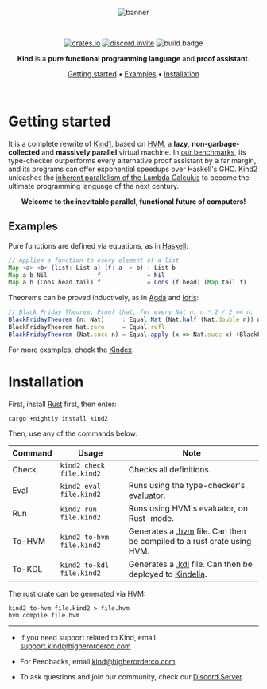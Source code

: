 <div align="center">

![banner]

&nbsp;

[![crates.io][crates.io-badge]][crates.io]
[![discord.invite][discord.badge]][discord.invite]
![build.badge]

**Kind** is a **pure functional programming language** and **proof assistant**.

[Getting started](#getting-started) •
[Examples](#examples) •
[Installation](#installation)

&nbsp;

</div>

# Getting started

It is a complete rewrite of [Kind1](https://github.com/HigherOrderCO/Kind-Legacy), based on
[HVM](https://github.com/HigherOrderCO/HVM), a **lazy**, **non-garbage-collected** and **massively parallel** virtual
machine. In [our benchmarks](https://github.com/HigherOrderCO/Functional-Benchmarks), its type-checker outperforms every
alternative proof assistant by a far margin, and its programs can offer exponential speedups over Haskell's GHC. Kind2
unleashes the [inherent parallelism of the Lambda
Calculus](https://github.com/VictorTaelin/Interaction-Calculus) to become the ultimate programming language of
the next century.

<div align="center"><b>Welcome to the inevitable parallel, functional future of computers! </b></div>

## Examples

Pure functions are defined via equations, as in [Haskell](https://www.haskell.org/):

```javascript
// Applies a function to every element of a list
Map <a> <b> (list: List a) (f: a -> b) : List b
Map a b Nil              f             = Nil
Map a b (Cons head tail) f             = Cons (f head) (Map tail f)
```

Theorems can be proved inductively, as in [Agda](https://wiki.portal.chalmers.se/agda/pmwiki.php) and [Idris](https://www.idris-lang.org/):

```javascript
// Black Friday Theorem. Proof that, for every Nat n: n * 2 / 2 == n.
BlackFridayTheorem (n: Nat)     : Equal Nat (Nat.half (Nat.double n)) n
BlackFridayTheorem Nat.zero     = Equal.refl
BlackFridayTheorem (Nat.succ n) = Equal.apply (x => Nat.succ x) (BlackFridayTheorem n)
```

For more examples, check the [Kindex](https://github.com/HigherOrderCO/Kindex).

# Installation

First, install [Rust](https://www.rust-lang.org/tools/install) first, then enter:

```
cargo +nightly install kind2
```

Then, use any of the commands below:

Command    | Usage                     | Note
---------- | ------------------------- | --------------------------------------------------------------
Check      | `kind2 check  file.kind2` | Checks all definitions.
Eval       | `kind2 eval   file.kind2` | Runs using the type-checker's evaluator.
Run        | `kind2 run    file.kind2` | Runs using HVM's evaluator, on Rust-mode.
To-HVM     | `kind2 to-hvm file.kind2` | Generates a [.hvm](https://github.com/higherorderco/hvm) file. Can then be compiled to a rust crate using HVM.
To-KDL     | `kind2 to-kdl file.kind2` | Generates a [.kdl](https://github.com/higherorderco/kindelia) file. Can then be deployed to [Kindelia](https://github.com/higherorderco/kindelia).

The rust crate can be generated via HVM:

```
kind2 to-hvm file.kind2 > file.hvm
hvm compile file.hvm
```

---

- If you need support related to Kind, email [support.kind@higherorderco.com](mailto:support.kind@higherorderco.com)

- For Feedbacks, email [kind@higherorderco.com](mailto:kind@higherorderco.com)

- To ask questions and join our community, check our [Discord Server](https://discord.gg/kindelia).


[banner]: ./img/banner.png

[crates.io-badge]: https://img.shields.io/crates/v/kind2?style=flat-square
[crates.io]: https://crates.io/crates/zoxide

[discord.badge]: https://img.shields.io/discord/912426566838013994?style=flat-square
[discord.invite]: https://discord.gg/kindelia

[build.badge]: https://img.shields.io/github/actions/workflow/status/kindelia/kind/ci.yml?style=flat-square
